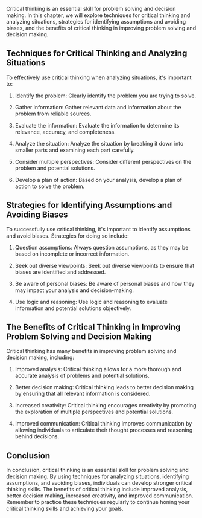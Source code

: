 
Critical thinking is an essential skill for problem solving and decision making. In this chapter, we will explore techniques for critical thinking and analyzing situations, strategies for identifying assumptions and avoiding biases, and the benefits of critical thinking in improving problem solving and decision making.

Techniques for Critical Thinking and Analyzing Situations
---------------------------------------------------------

To effectively use critical thinking when analyzing situations, it's important to:

1. Identify the problem: Clearly identify the problem you are trying to solve.

2. Gather information: Gather relevant data and information about the problem from reliable sources.

3. Evaluate the information: Evaluate the information to determine its relevance, accuracy, and completeness.

4. Analyze the situation: Analyze the situation by breaking it down into smaller parts and examining each part carefully.

5. Consider multiple perspectives: Consider different perspectives on the problem and potential solutions.

6. Develop a plan of action: Based on your analysis, develop a plan of action to solve the problem.

Strategies for Identifying Assumptions and Avoiding Biases
----------------------------------------------------------

To successfully use critical thinking, it's important to identify assumptions and avoid biases. Strategies for doing so include:

1. Question assumptions: Always question assumptions, as they may be based on incomplete or incorrect information.

2. Seek out diverse viewpoints: Seek out diverse viewpoints to ensure that biases are identified and addressed.

3. Be aware of personal biases: Be aware of personal biases and how they may impact your analysis and decision-making.

4. Use logic and reasoning: Use logic and reasoning to evaluate information and potential solutions objectively.

The Benefits of Critical Thinking in Improving Problem Solving and Decision Making
----------------------------------------------------------------------------------

Critical thinking has many benefits in improving problem solving and decision making, including:

1. Improved analysis: Critical thinking allows for a more thorough and accurate analysis of problems and potential solutions.

2. Better decision making: Critical thinking leads to better decision making by ensuring that all relevant information is considered.

3. Increased creativity: Critical thinking encourages creativity by promoting the exploration of multiple perspectives and potential solutions.

4. Improved communication: Critical thinking improves communication by allowing individuals to articulate their thought processes and reasoning behind decisions.

Conclusion
----------

In conclusion, critical thinking is an essential skill for problem solving and decision making. By using techniques for analyzing situations, identifying assumptions, and avoiding biases, individuals can develop stronger critical thinking skills. The benefits of critical thinking include improved analysis, better decision making, increased creativity, and improved communication. Remember to practice these techniques regularly to continue honing your critical thinking skills and achieving your goals.
